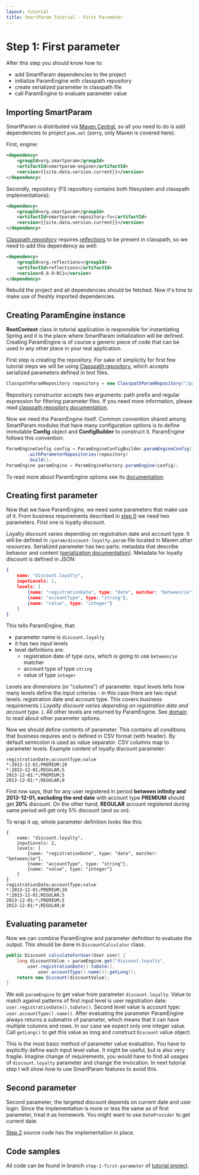 ```yaml
---
layout: tutorial
title: SmartParam Tutorial - First Parameter
---
```


# Step 1: First parameter

After this step you should know how to:

* add SmartParam dependencies to the project
* initialize ParamEngine with classpath repository
* create serialized parameter in classpath file
* call ParamEngine to evaluate parameter value

## Importing SmartParam

SmartParam is distributed via [Maven Central](http://maven.org), so all you need to do is
add dependencies to project `pom.xml` (sorry, only Maven is covered here).

First, engine:

```xml
<dependency>
    <groupId>org.smartparam</groupId>
    <artifactId>smartparam-engine</artifactId>
    <version>{{site.data.version.current}}</version>
</dependency>
```

Secondly, repository (FS repository contains both filesystem and classpath implementations):

```xml
<dependency>
    <groupId>org.smartparam</groupId>
    <artifactId>smartparam-repository-fs</artifactId>
    <version>{{site.data.version.current}}</version>
</dependency>
```

[Classpath repository](/doc/repository-classpath.html) requires [relfections](https://code.google.com/p/reflections/)
to be present in classpath, so we need to add this dependency as well:

```xml
<dependency>
    <groupId>org.reflections</groupId>
    <artifactId>reflections</artifactId>
    <version>0.9.9-RC1</version>
</dependency>
```

Rebuild the project and all dependencies should be fetched. Now it's time to make use of freshly imported dependencies.

## Creating ParamEngine instance

**RootContext** class in tutorial application is responsible for instantiating Spring and it is the place where
SmartParam initialization will be defined. Creating ParamEngine is of course a generic piece of code that can be
used in any other place in your real application.

First step is creating the repository. For sake of simplicity for first few tutorial steps we will be using
[Classpath repository](/doc/repository-classpath.html), which accepts serialized parameters defined in text files.

```java
ClasspathParamRepository repository = new ClasspathParamRepository("/param", ".*\\.param$");
```

Repository constructor accepts two arguments: path prefix and regular expression for filtering parameter files.
If you need more information, please read [classpath repository documentation](/doc/repository-classpath.html).

Now we need the ParamEngine itself. Common convention shared among SmartParam modules that have many configuration
options is to define immutable **Config** object and **ConfigBuilder** to construct it. ParamEngine follows this
convention:

```java
ParamEngineConfig config = ParamEngineConfigBuilder.paramEngineConfig()
        .withParameterRepositories(repository)
        .build();
ParamEngine paramEngine = ParamEngineFactory.paramEngine(config);
```

To read more about ParamEngine options see its [documentation](/doc/engine.html).

## Creating first parameter

Now that we have ParamEngine, we need some parameters that make use of it. From business requirements described in
[step 0](/tutorial/step-0-introduction.html) we need two parameters. First one is loyalty discount.

Loyalty discount varies depending on registration date and account type. It will be defined in `/param/discount-loyalty.param`
file located in Maven *other resources*. Serialized parameter has two parts: metadata that describe behavior and
content ([serialization documentation](/doc/serialization.html)). Metadata for loyalty discount is defined in JSON:

```json
{
    name: "discount.loyalty",
    inputLevels: 2,
    levels: [
        {name: "registrationDate", type: "date", matcher: "between/ie"},
        {name: "accountType", type: "string"},
        {name: "value", type: "integer"}
    ]
}
```

This tells ParamEngine, that:

* parameter name is `discount.loyalty`
* it has two input levels
* level definitions are:
    * registration date of type `date`, which is going to use `between/ie` matcher
    * account type of type `string`
    * value of type `integer`

Levels are dimensions (or "columns") of parameter. Input levels tells how many levels define the input
criterias - in this case there are two input levels: registration date and account type. This covers business
requirements ( *Loyalty discount varies depending on registration date and account type.* ). All other levels
are returned by ParamEngine. See [domain](/doc/domain.html) to read about other parameter options.

Now we should define contents of parameter. This contains all conditions that business requires and is defined
in CSV format (with header). By default semicolon is used as value separator. CSV columns map to parameter levels.
Example content of loyalty discount parameter:

```
registrationDate;accountType;value
*:2013-12-01;PREMIUM;20
*:2013-12-01;REGULAR;5
2013-12-01:*;PREMIUM;5
2013-12-01:*;REGULAR;0
```

First row says, that for any user registered in period **between infinity and 2013-12-01, excluding the end date**
with account type **PREMIUM** should get **20%** discount. On the other hand, **REGULAR** account registered during same
period will get only 5% discount (and so on).

To wrap it up, whole parameter definition looks like this:

```
{
    name: "discount.loyalty",
    inputLevels: 2,
    levels: [
        {name: "registrationDate", type: "date", matcher: "between/ie"},
        {name: "accountType", type: "string"},
        {name: "value", type: "integer"}
    ]
}
registrationDate;accountType;value
*:2013-12-01;PREMIUM;20
*:2013-12-01;REGULAR;5
2013-12-01:*;PREMIUM;5
2013-12-01:*;REGULAR;0
```

## Evaluating parameter

Now we can combine ParamEngine and parameter definition to evaluate the output. This should be done
in `DiscountCalculator` class.

```java
public Discount calculateForUser(User user) {
    long discountValue = paramEngine.get("discount.loyalty",
	    user.registrationDate().toDate(),
            user.accountType().name()).getLong();
    return new Discount(discountValue);
}
```

We ask `paramEngine` to get value from parameter `discount.loyalty`. Value to match against patterns of
first input level is user registration date: `user.registrationDate().toDate()`. Second level value is
account type: `user.accountType().name()`. After evaluating the parameter ParamEngine always returns a
submatrix of parameter, which means that it can have multiple columns and rows. In our case we expect only one
integer value. Call `getLong()` to get this value as long and construct `Discount` value object.

This is the most basic method of parameter value evaluation. You have to explicitly define each input level
value. It might be useful, but is also very fragile. Imagine change of requirements, you would have to find
all usages of `discount.loyalty` parameter and change the invocation. In next tutorial step I will show how to use
SmartParam features to avoid this.

## Second parameter

Second parameter, the targeted discount depends on current date and user login. Since the implementation
is more or less the same as of first parameter, treat it as homework. You might want to use `DateProvider`
to get current date.

[Step 2](/tutorial/step-2-first-function.html) source code has the implementation in place.

## Code samples

All code can be found in branch `step-1-first-parameter` of [tutorial project](https://github.com/smartparam/smartparam-tutorial).